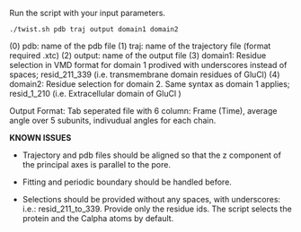
Run the script with your input parameters.

``./twist.sh pdb traj output domain1 domain2``

(0) pdb: name of the pdb file 
(1) traj: name of the trajectory file (format required .xtc)
(2) output: name of the output file
(3) domain1: Residue selection in VMD format for domain 1 prodived with underscores instead of spaces; resid_211_339 (i.e. transmembrane domain residues of GluCl) 
(4) domain2: Residue selection for domain 2. Same syntax as domain 1 applies; resid_1_210 (i.e. Extracellular domain of GluCl )

Output Format: Tab seperated file with 6 column: Frame (Time), average angle over 5 subunits, indivudual angles for each chain.

**KNOWN ISSUES**

- Trajectory and pdb files should be aligned so that the z component of the principal axes is parallel to the pore. 

- Fitting and periodic boundary should be handled before.
 
- Selections should be provided without any spaces, with underscores: i.e.: resid_211_to_339. Provide only the residue ids. The script selects the protein and the Calpha atoms by default. 
